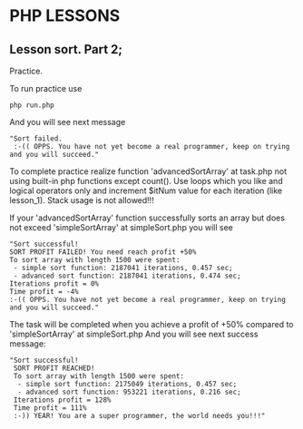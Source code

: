 # PHP LESSONS

## Lesson sort. Part 2;

Practice.

To run practice use
```
php run.php
```
And you will see next message
```
"Sort failed.
 :-(( OPPS. You have not yet become a real programmer, keep on trying and you will succeed."
```
To complete practice realize function 'advancedSortArray' at task.php not using built-in php functions except count().
Use loops which you like and logical operators only and increment $itNum value for each iteration (like lesson_1).
Stack usage is not allowed!!!

If your 'advancedSortArray' function successfully sorts an array but does not exceed 'simpleSortArray' at simpleSort.php you will see
```
"Sort successful!
SORT PROFIT FAILED! You need reach profit +50%
To sort array with length 1500 were spent:
 - simple sort function: 2187041 iterations, 0.457 sec;
 - advanced sort function: 2187041 iterations, 0.474 sec;
Iterations profit = 0%
Time profit = -4%
:-(( OPPS. You have not yet become a real programmer, keep on trying and you will succeed."
```

The task will be completed when you achieve a profit of +50% compared to 'simpleSortArray' at simpleSort.php
And you will see next success message:
```
"Sort successful!
 SORT PROFIT REACHED!
 To sort array with length 1500 were spent:
  - simple sort function: 2175049 iterations, 0.457 sec;
  - advanced sort function: 953221 iterations, 0.216 sec;
 Iterations profit = 128%
 Time profit = 111%
 :-)) YEAR! You are a super programmer, the world needs you!!!"
```

